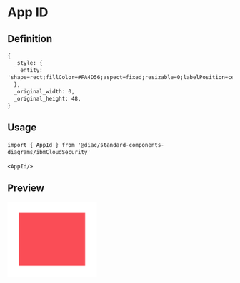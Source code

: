 # App ID

## Definition

```
{
  _style: { 
    entity: 'shape=rect;fillColor=#FA4D56;aspect=fixed;resizable=0;labelPosition=center;verticalLabelPosition=bottom;align=center;verticalAlign=top;strokeColor=none;fontSize=14;',
  },
  _original_width: 0,
  _original_height: 48,
}
```

## Usage

```
import { AppId } from '@diac/standard-components-diagrams/ibmCloudSecurity'

<AppId/>
```

## Preview

<img src="./app-id.png" width="200"/>
